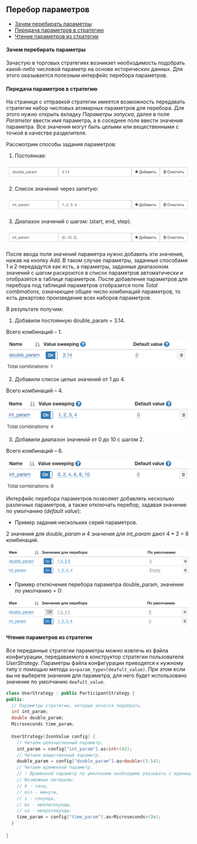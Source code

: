 ## Перебор параметров

- [Зачем перебирать параметры](#intro)
- [Передача параметров в стратегию](#to_strategy)
- [Чтение параметров из стратегии](#from_strategy)

#### Зачем перебирать параметры<a id="intro"></a>

Зачастую в торговых стратегиях возникает необходимость подобрать какой-либо числовой параметр на основе исторических данных.
Для этого оказывается полезным интерфейс перебора параметров.

#### Передача параметров в стратегию<a id="to_strategy"></a>

На странице с отправкой стратегии имеется возможность передавать стратегии набор числовых атомарных параметров для перебора.
Для этого нужно открыть вкладку *Параметры запуска*, далее в поле *Parameter* ввести имя параметра, а в соседнее поле ввести значения параметра.
Все значения могут быть целыми или вещественными с точкой в качестве разделителя.

Рассмотрим способы задания параметров:

1. Постоянная:

<p align="left">
<img src="/img/param_const_double_set.png" alt="Константный вещественный параметр">
</p>

2. Список значений через запятую:

<p align="left">
<img src="/img/param_list_int_set.png" alt="Список целых значений">
</p>

3. Диапазон значений с шагом: (start, end, step):

<p align="left">
<img src="/img/param_range_int_set.png" alt="Диапазон значений от 0 до 10 с шагом 2">
</p>

После ввода поля значений параметра нужно добавить эти значения, нажав на кнопку *Add*.
В таком случае параметры, заданные способами 1 и 2 передадутся как есть, а параметры, заданные диапазоном значений с шагом раскроются в список параметров автоматически и отобразятся в таблице параметров.
После добавления параметров для перебора под таблицей параметров отобразится поле *Total combinations*, означающее общее число комбинаций параметров, то есть декартово произведение всех наборов параметров.

В результате получим:

1. Добавили постоянную double_param = 3.14.

Всего комбинаций – 1.
<p align="left">
<img src="/img/param_const_double_res.png" alt="Добавили постоянную double_param = 3.14">
</p>

2. Добавили список целых значений от 1 до 4.

Всего комбинаций – 4.
<p align="left">
<img src="/img/param_list_int_res.png" alt="Добавили список целых значений от 1 до 4">
</p>

3. Добавили диапазон значений от 0 до 10 с шагом 2.

Всего комбинаций – 6.
<p align="left">
<img src="/img/param_range_int_res.png" alt="Добавили диапазон значений от 0 до 10 с шагом 2">
</p>

Интерфейс перебора параметров позволяет добавлять несколько различных параметров, а также отключать перебор, задавая значение по умолчанию (*default value*):

- Пример задания нескольких серий параметров.

2 значения для *double_param* и 4 значения для *int_param* дают 4 * 2 = 8 комбинаций.

<p align="left">
<img src="/img/param_double_int_combo.png" alt="Пример задания нескольких серий параметров">
</p>

- Пример отключения перебора параметра double_param, значение по умолчанию = 0:

<p align="left">
<img src="/img/param_double_int_turn_off_double.png" alt="Пример отключения перебора параметра double_param">
</p>

#### Чтение параметров из стратегии<a id="from_strategy"></a>

Все переданные стратегии параметры можно извлечь из файла конфигурации, передаваемого в конструктор стратегии пользователя *UserStrategy*.
Параметры файла конфигурации приводятся к нужному типу с помощью метода `as<param_type>(deafult_value)`.
При этом если вы не выберете значения для параметра, для него будет использовано значение по умолчанию `deafult_value`.

```c++
class UserStrategy : public ParticipantStrategy {
public:
  // Параметры стратегии, которые хочется подобрать.
  int int_param;
  double double_param;
  Microseconds time_param;

  UserStrategy(JsonValue config) {
    // Читаем целочисленный параметр.
    int_param = config["int_param"].as<int>(42);
    // Читаем вещественный параметр.
    double_param = config["double_param"].as<double>(3.14);
    // Читаем временной параметр.
    // ! Временной параметр по умолчанию необходимо указывать с единицей измерения (литералом).
    // Возможные литералы:
    // h - часы,
    // min - минуты,
    // s - секунда,
    // ms - миллисекунды,
    // us - микросекунды.
    time_param = config["time_param"].as<Microseconds>(3s);
  }

}
```

